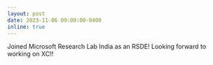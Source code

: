 ```yaml
---
layout: post
date: 2023-11-06 09:00:00-0400
inline: true
---
```


Joined Microsoft Research Lab India as an RSDE! Looking forward to working on XC!!
